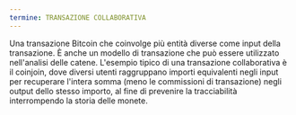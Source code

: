 ```yaml
---
termine: TRANSAZIONE COLLABORATIVA
---
```


Una transazione Bitcoin che coinvolge più entità diverse come input della transazione. È anche un modello di transazione che può essere utilizzato nell'analisi delle catene. L'esempio tipico di una transazione collaborativa è il coinjoin, dove diversi utenti raggruppano importi equivalenti negli input per recuperare l'intera somma (meno le commissioni di transazione) negli output dello stesso importo, al fine di prevenire la tracciabilità interrompendo la storia delle monete.